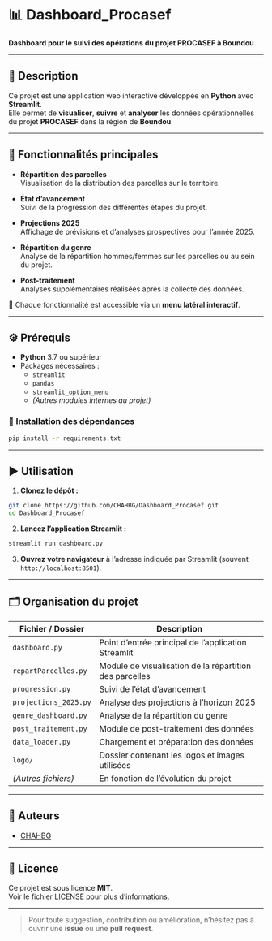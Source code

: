 # 📊 Dashboard_Procasef

**Dashboard pour le suivi des opérations du projet PROCASEF à Boundou**

---

## 📝 Description

Ce projet est une application web interactive développée en **Python** avec **Streamlit**.  
Elle permet de **visualiser**, **suivre** et **analyser** les données opérationnelles du projet **PROCASEF** dans la région de **Boundou**.

---

## 🚀 Fonctionnalités principales

- **Répartition des parcelles**  
  Visualisation de la distribution des parcelles sur le territoire.

- **État d’avancement**  
  Suivi de la progression des différentes étapes du projet.

- **Projections 2025**  
  Affichage de prévisions et d’analyses prospectives pour l’année 2025.

- **Répartition du genre**  
  Analyse de la répartition hommes/femmes sur les parcelles ou au sein du projet.

- **Post-traitement**  
  Analyses supplémentaires réalisées après la collecte des données.

📌 Chaque fonctionnalité est accessible via un **menu latéral interactif**.

---

## ⚙️ Prérequis

- **Python** 3.7 ou supérieur  
- Packages nécessaires :
  - `streamlit`
  - `pandas`
  - `streamlit_option_menu`
  - *(Autres modules internes au projet)*

### 💾 Installation des dépendances

```bash
pip install -r requirements.txt
```

---

## ▶️ Utilisation

1. **Clonez le dépôt :**

```bash
git clone https://github.com/CHAHBG/Dashboard_Procasef.git
cd Dashboard_Procasef
```

2. **Lancez l’application Streamlit :**

```bash
streamlit run dashboard.py
```

3. **Ouvrez votre navigateur** à l’adresse indiquée par Streamlit (souvent `http://localhost:8501`).

---

## 🗂️ Organisation du projet

| Fichier / Dossier         | Description                                                 |
|--------------------------|-------------------------------------------------------------|
| `dashboard.py`           | Point d’entrée principal de l’application Streamlit         |
| `repartParcelles.py`     | Module de visualisation de la répartition des parcelles     |
| `progression.py`         | Suivi de l’état d’avancement                                |
| `projections_2025.py`    | Analyse des projections à l’horizon 2025                    |
| `genre_dashboard.py`     | Analyse de la répartition du genre                          |
| `post_traitement.py`     | Module de post-traitement des données                       |
| `data_loader.py`         | Chargement et préparation des données                       |
| `logo/`                  | Dossier contenant les logos et images utilisées             |
| *(Autres fichiers)*      | En fonction de l’évolution du projet                        |

---

## 👤 Auteurs

- [CHAHBG](https://github.com/CHAHBG)

---

## 📄 Licence

Ce projet est sous licence **MIT**.  
Voir le fichier [LICENSE](LICENSE) pour plus d’informations.

---

> Pour toute suggestion, contribution ou amélioration, n’hésitez pas à ouvrir une **issue** ou une **pull request**.
